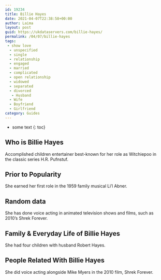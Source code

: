 ```yaml
---
id: 19234
title: Billie Hayes
date: 2021-04-07T22:38:58+00:00
author: Laima
layout: post
guid: https://ukdataservers.com/billie-hayes/
permalink: /04/07/billie-hayes
tags:
 - show love
  - unspecified
  - single
  - relationship
  - engaged
  - married
  - complicated
  - open relationship
  - widowed
  - separated
  - divorced
   - Husband
  - Wife
  - Boyfriend
  - Girlfriend
category: Guides
---
```


* some text
{: toc}


## Who is Billie Hayes
                  
                  
                  
Accomplished children entertainer best-known for her role as Witchiepoo in the classic series H.R. Pufnstuf.
                  
              
            
              
            
                
                
                
## Prior to Popularity
                  
                  
                  
She earned her first role in the 1959 family musical Li&#8217;l Abner.
                  
              
            
              
            
                
                
                
## Random data
                  
                  
                  
She has done voice acting in animated television shows and films, such as 2010&#8217;s Shrek Forever.
                  
              
            
              
            
                
                
                
## Family & Everyday Life of Billie Hayes
                  
                  
                  
She had four children with husband Robert Hayes.
                  
              
            
              
            
                
                
                
## People Related With Billie Hayes
                  
                  
                  
She did voice acting alongside Mike Myers in the 2010 film, Shrek Forever.
                  
              
            
              
            
                
              
            
              
              
            
            
              
            
          
          
          